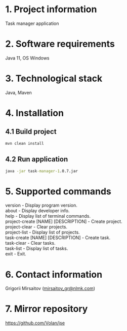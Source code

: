 # 1. Project information

Task manager application

# 2. Software requirements

Java 11, OS Windows

# 3. Technological stack

Java, Maven

# 4. Installation

## 4.1 Build project

```cmd
mvn clean install
```

## 4.2 Run application

```cmd
java -jar task-manager-1.0.7.jar
```

# 5. Supported commands

version - Display program version. \
about - Display developer info. \
help - Display list of terminal commands. \
project-create [NAME] [DESCRIPTION] - Create project. \
project-clear - Clear projects. \
project-list - Display list of projects. \
task-create [NAME] [DESCRIPTION] - Create task. \
task-clear - Clear tasks. \
task-list - Display list of tasks. \
exit - Exit. 

# 6. Contact information

Grigorii Mirsaitov (mirsaitov_gr@nlmk.com)

# 7. Mirror repository

https://github.com/Volan/jse